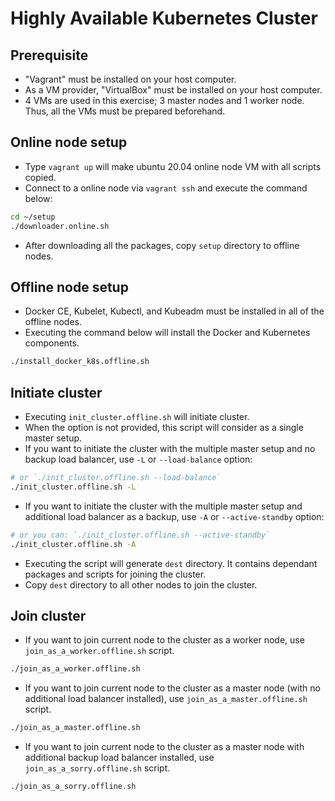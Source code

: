 # Highly Available Kubernetes Cluster

## Prerequisite
* "Vagrant" must be installed on your host computer.
* As a VM provider, "VirtualBox" must be installed on your host computer.
* 4 VMs are used in this exercise; 3 master nodes and 1 worker node. Thus, all the VMs must be prepared beforehand.
## Online node setup
* Type `vagrant up` will make ubuntu 20.04 online node VM with all scripts copied.
* Connect to a online node via `vagrant ssh` and execute the command below:
```bash
cd ~/setup
./downloader.online.sh
```
* After downloading all the packages, copy `setup` directory to offline nodes.
## Offline node setup
* Docker CE, Kubelet, Kubectl, and Kubeadm must be installed in all of the offline nodes.
* Executing the command below will install the Docker and Kubernetes components.
```bash
./install_docker_k8s.offline.sh
```
## Initiate cluster
* Executing `init_cluster.offline.sh` will initiate cluster.
* When the option is not provided, this script will consider as a single master setup.
* If you want to initiate the cluster with the multiple master setup and no backup load balancer, use `-L` or `--load-balance` option:
```bash
# or `./init_cluster.offline.sh --load-balance`
./init_cluster.offline.sh -L
```
* If you want to initiate the cluster with the multiple master setup and additional load balancer as a backup, use `-A` or `--active-standby` option:
```bash
# or you can: `./init_cluster.offline.sh --active-standby`
./init_cluster.offline.sh -A
```
* Executing the script will generate `dest` directory. It contains dependant packages and scripts for joining the cluster.
* Copy `dest` directory to all other nodes to join the cluster.
## Join cluster
* If you want to join current node to the cluster as a worker node, use `join_as_a_worker.offline.sh` script.
```bash
./join_as_a_worker.offline.sh
```
* If you want to join current node to the cluster as a master node (with no additional load balancer installed), use `join_as_a_master.offline.sh` script.
```bash
./join_as_a_master.offline.sh
```
* If you want to join current node to the cluster as a master node with additional backup load balancer installed, use `join_as_a_sorry.offline.sh` script.
```bash
./join_as_a_sorry.offline.sh
```
